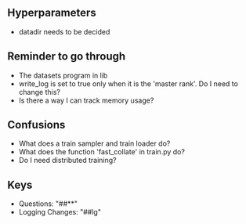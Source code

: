 
## Hyperparameters

- datadir needs to be decided


## Reminder to go through

- The datasets program in lib
- write_log is set to true only when it is the 'master rank'. Do I need to change this?
- Is there a way I can track memory usage?

## Confusions

- What does a train sampler and train loader do?
- What does the function 'fast_collate' in train.py do?
- Do I need distributed training?

## Keys

- Questions: "##**"
- Logging Changes: "##lg"